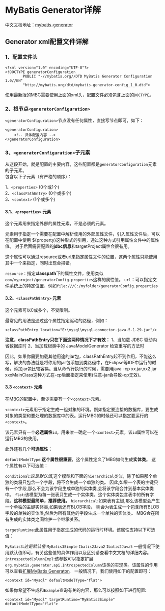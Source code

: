 # MyBatis Generator详解

中文文档地址：[mybatis-generator](http://mbg.cndocs.tk/index.html)

## Generator xml配置文件详解

### 1、配置文件头

```
<?xml version="1.0" encoding="UTF-8"?>
<!DOCTYPE generatorConfiguration
        PUBLIC "-//mybatis.org//DTD MyBatis Generator Configuration 1.0//EN"
        "http://mybatis.org/dtd/mybatis-generator-config_1_0.dtd">
```
使用最新版的MBG需要使用上面的xml头，配置文件必须包含上面的`DOCTYPE`。

### 2、根节点`<generatorConfiguration>`
`<generatorConfiguration>`节点没有任何属性，直接写节点即可，如下：
```
<generatorConfiguration>
    <!-- 具体配置内容 -->
</generatorConfiguration>  
```

### 3、`<generatorConfiguration>`子元素
从这段开始，就是配置的主要内容，这些配置都是`generatorConfiguration`元素的子元素。  
包含以下子元素（有严格的顺序）：  

1、`<properties>` (0个或1个)  
2、`<classPathEntry>` (0个或多个)  
3、`<context>` (1个或多个)  

#### 3.1、`<properties>` 元素
这个元素用来指定外部的属性元素，不是必须的元素。  

元素用于指定一个需要在配置中解析使用的外部属性文件，引入属性文件后，可以在配置中使用 ${property}这种形式的引用，通过这种方式引用属性文件中的属性值。 对于后面需要配置的**jdbc信息**和targetProject属性会很有用。  

这个属性可以通过resource或者url来指定属性文件的位置，这两个属性只能使用其中一个来指定，同时出现会报错。  

`resource`：指定**classpath**下的属性文件，使用类似`com/myproject/generatorConfig.properties`这样的属性值。
`url`：可以指定文件系统上的特定位置，例如`file:///C:/myfolder/generatorConfig.properties`

#### 3.2、`<classPathEntry>` 元素
这个元素可以0或多个，不受限制。  

最常见的用法是通过这个属性指定驱动的路径，例如：

    <classPathEntry location="E:\mysql\mysql-connector-java-5.1.29.jar"/>
    
**注意，classPathEntry只在下面这两种情况下才有效：**
1、当加载 JDBC 驱动内省数据库时
2、当加载根类中的 JavaModelGenerator 检查重写的方法时

因此，如果你需要加载其他用途的jar包，classPathEntry起不到作用，不能这么写，解决的办法就是将你用的jar包添加到类路径中，在Eclipse等IDE中运行的时候，添加jar包比较容易。当从命令行执行的时候，需要用java -cp xx.jar,xx2.jar xxxMainClass这种方式在-cp后面指定来使用(注意-jar会导致-cp无效)。

#### 3.3 `<context>` 元素
在MBG的配置中，至少需要有一个`<context>`元素。

`<context>`元素用于指定生成一组对象的环境。例如指定要连接的数据库，要生成对象的类型和要处理的数据库中的表。运行MBG的时候还可以指定要运行的`<context>`。

该元素只有一个**必选属性**`id`，用来唯一确定一个`<context>`元素，该`id`属性可以在运行MBG的使用。

此外还有几个**可选属性**：

`defaultModelType`:**这个属性很重要**，这个属性定义了MBG如何生成**实体类**。
这个属性有以下可选值：

`conditional`:*这是默认值*,这个模型和下面的`hierarchical`类似，除了如果那个单独的类将只包含一个字段，将不会生成一个单独的类。 因此,如果一个表的主键只有一个字段,那么不会为该字段生成单独的实体类,会将该字段合并到基本实体类中。
`flat`:该模型为每一张表只生成一个实体类。这个实体类包含表中的所有字段。**这种模型最简单，推荐使用。**
`hierarchical`:如果表有主键,那么该模型会产生一个单独的主键实体类,如果表还有BLOB字段， 则会为表生成一个包含所有BLOB字段的单独的实体类,然后为所有其他的字段生成一个单独的实体类。 MBG会在所有生成的实体类之间维护一个继承关系。  

`targetRuntime`:此属性用于指定生成的代码的运行时环境。该属性支持以下可选值：

`MyBatis3`:*这是默认值*
`MyBatis3Simple`
`Ibatis2Java2`
`Ibatis2Java5` 一般情况下使用默认值即可，有关这些值的具体作用以及区别请查看中文文档的详细内容。
`introspectedColumnImpl`:该参数可以指定扩展`org.mybatis.generator.api.IntrospectedColumn`该类的实现类。该属性的作用可以查看[扩展MyBatis Generator](http://mbg.cndocs.tk/reference/extending.html)。
一般情况下，我们使用如下的配置即可：

```
<context id="Mysql" defaultModelType="flat">
```

如果你希望不生成和`Example`查询有关的内容，那么可以按照如下进行配置:

```
<context id="Mysql" targetRuntime="MyBatis3Simple" defaultModelType="flat">
```

